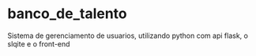 # banco_de_talento
Sistema de gerenciamento de usuarios, utilizando python com api flask, o slqite e o front-end
